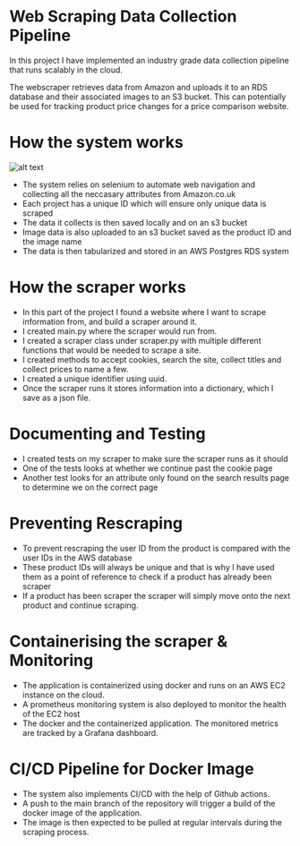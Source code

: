 # Web Scraping Data Collection Pipeline
In this project I have implemented an industry grade data collection pipeline that runs scalably in the cloud.

The webscraper retrieves data from Amazon and uploads it to an RDS database and their associated images to an S3 bucket. This can potentially be used for tracking product price changes for a price comparison website.

# How the system works
![alt text](https://i.ibb.co/ZG0jNVk/Screenshot-2022-05-19-at-8-11-31-pm.png)
- The system relies on selenium to automate web navigation and collecting all the neccasary attributes from Amazon.co.uk
- Each project has a unique ID which will ensure only unique data is scraped
- The data it collects is then saved locally and on an s3 bucket
- Image data is also uploaded to an s3 bucket saved as the product ID and the image name
- The data is then tabularized and stored in an AWS Postgres RDS system

# How the scraper works
- In this part of the project I found a website where I want to scrape information from, and build a scraper around it.
- I created main.py where the scraper would run from.
- I created a scraper class under scraper.py with multiple different functions that would be needed to scrape a site.
- I created methods to accept cookies, search the site, collect titles and collect prices to name a few.
- I created a unique identifier using uuid.
- Once the scraper runs it stores information into a dictionary, which I save as a json file.

# Documenting and Testing
- I created tests on my scraper to make sure the scraper runs as it should
- One of the tests looks at whether we continue past the cookie page
- Another test looks for an attribute only found on the search results page to determine we on the correct page

# Preventing Rescraping
- To prevent rescraping the user ID from the product is compared with the user IDs in the AWS database
- These product IDs will always be unique and that is why I have used them as a point of reference to check if a product has already been scraper
- If a product has been scraper the scraper will simply move onto the next product and continue scraping.

# Containerising the scraper & Monitoring
- The application is containerized using docker and runs on an AWS EC2 instance on the cloud. 
- A prometheus monitoring system is also deployed to monitor the health of the EC2 host
- The docker and the containerized application. The monitored metrics are tracked by a Grafana dashboard.

# CI/CD Pipeline for Docker Image
- The system also implements CI/CD with the help of Github actions.
- A push to the main branch of the repository will trigger a build of the docker image of the application.
- The image is then expected to be pulled at regular intervals during the scraping process.



